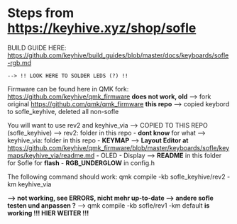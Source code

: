# Steps from https://keyhive.xyz/shop/sofle

BUILD GUIDE HERE: https://github.com/keyhive/build_guides/blob/master/docs/keyboards/sofle-rgb.md
    
    --> !! LOOK HERE TO SOLDER LEDS (?) !!



Firmware can be found here in QMK fork:
https://github.com/keyhive/qmk_firmware **does not work, old**
    --> fork original https://github.com/qmk/qmk_firmware **this repo**
        --> copied keybord to sofle_keyhive, deleted all non-sofle
         
You will want to use rev2 and keyhive_via
    --> COPIED TO THIS REPO (sofle_keyhive)
        --> rev2: folder in this repo 
            - **dont know** for what
        --> keyhive_via: folder in this repo
            - **KEYMAP**
                --> **Layout Editor at** https://github.com/keyhive/qmk_firmware/blob/master/keyboards/sofle/keymaps/keyhive_via/readme.md
            - OLED - Display
            --> **README** in this folder for Sofle for **flash**
            - **RGB_UNDERGLOW** in config.h
            
    

The following command should work:
qmk compile -kb sofle_keyhive/rev2 -km keyhive_via


**--> not working, see ERRORS, nicht mehr up-to-date --> andere sofle testen und anpassen ?**
    --> qmk compile -kb sofle/rev1 -km default 
            **is working !!! HIER WEITER !!!**

